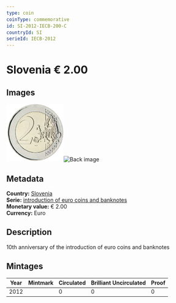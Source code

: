```yaml
---
type: coin
coinType: commemorative
id: SI-2012-IECB-200-C
countryId: SI
serieId: IECB-2012
---
```


# Slovenia € 2.00

## Images

<img src="../../Images/common-2007-200.png" height="150" alt="Front image"><img src="Images/SI-2012-200-000.png" height="150" alt="Back image">

## Metadata

**Country:** [Slovenia](../../Countries/Slovenia/index.md)\
**Serie:** [introduction of euro coins and banknotes](index.md)\
**Monetary value:** € 2.00\
**Currency:** Euro

## Description
10th anniversary of the introduction of euro coins and banknotes

## Mintages

| Year | Mintmark | Circulated | Brilliant Uncirculated | Proof |
| ---- | -------- | ---------- | ---------------------- | ----- |
| 2012 |  | 0| 0 | 0 |
